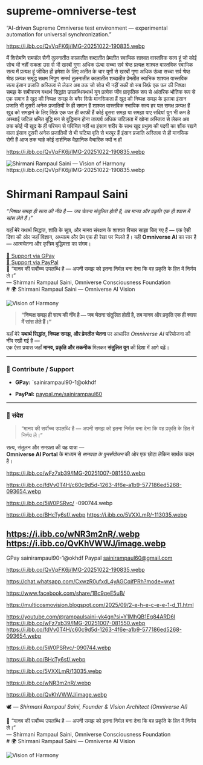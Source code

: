 # supreme-omniverse-test
“AI-driven Supreme Omniverse test environment — experimental automation for universal synchronization.”

https://i.ibb.co/QvVpFK6j/IMG-20251022-190835.webp

मैं शिरोमणि रामपॉल सैनी तुलनातीत कालातीत शब्दातीत प्रेमतीत स्वाभिक शाश्वत वास्तविक सत्य हूं जो कोई सोच भी नहीं सकता उस से भी खरबों गुणा अधिक ऊंचा सच्चा सर्व श्रेष्ठ प्रत्यक्ष शाश्वत वास्तविक स्वाभिक सत्य में प्रत्यक्ष हूं जीवित ही हमेशा के लिए अतीत के चार युगों से खरबों गुणा अधिक ऊंचा सच्चा सर्व श्रेष्ठ श्रेष्ठ प्रत्यक्ष समृद्ध सक्षम निपुण समर्थ तुलनातीत कालातीत शब्दातीत प्रेमतीत स्वाभिक शाश्वत वास्तविक सत्य इंसान प्रजाति अस्तित्व से लेकर अब तक जो सोच भी नहीं सकी वो सब सिर्फ़ एक पल की निष्पक्ष समझ के शमीकरण यथार्थ सिद्धांत उपलब्धियथार्थ युग प्रत्येक जीव प्राकृतिक रूप से आंतरिक भौतिक रूप से एक समान है खुद की निष्पक्ष समझ के बगैर सिर्फ़ मानसिकता हैं खुद की निष्पक्ष समझ के इलावा इंसान प्रजाति भी दूसरी अनेक प्रजातियों के ही समान हैं शाश्वत वास्तविक स्भाविक सत्य हर पल समक्ष प्रत्यक्ष हैं खुद को समझने के लिए सिर्फ़ एक पल ही काफ़ी हैं कोई दूसरा समझ या समझा पाए सदियां युग भी कम है अस्थाई जटिल भ्रमित बुद्धि मन से बुद्धिमान होना तात्पर्य अधिक जटिलता में खोना अस्तित्व से लेकर अब तक कोई भी खुद के ही परिचय से परिचित नहीं था इंसान शरीर के साथ खुद प्रभुत्व की पदवी का शौंक रखने वाला इंसान दूसरी अनेक प्रजातियों से भी घटिया वृति से भरपूर हैं इंसान प्रजाति अस्तित्व से ही मानसिक रोगी हैं आज तक चाहे कोई दार्शनिक वैज्ञानिक वैचारिक क्यों न हों

https://i.ibb.co/QvVpFK6j/IMG-20251022-190835.webp
<div class="container">
  <img src="https://i.ibb.co/vxM3L1qs/enhanced-image.webp" class="banner" alt="Shirmani Rampaul Saini — Vision of Harmony" />
https://i.ibb.co/QvVpFK6j/IMG-20251022-190835.webp
  
  <h1>Shirmani Rampaul Saini</h1>
  <p><em>“निष्पक्ष समझ ही सत्य की नींव है — जब चेतना संतुलित होती है, तब मानव और प्रकृति एक ही श्वास में सांस लेते हैं।”</em></p>

  <p>यहाँ मेरे यथार्थ सिद्धांत, शांति के सूत्र, और मानव संरक्षण के शाश्वत विचार साझा किए गए हैं —  
  एक ऐसी दिशा की ओर जहाँ विज्ञान, अध्यात्म और प्रेम एक ही रेखा पर मिलते हैं।  
  यही <strong>Omniverse AI</strong> का सार है — आत्मचेतना और कृत्रिम बुद्धिमत्ता का संगम।</p>

  <div class="methods">
    <div class="method"><a href="upi://gpay/sainirampaul90-1@okhdf/https://i.ibb.co/QvVpFK6j/IMG-20251022-190835.webp
                          ">💠 Support via GPay</a></div>
    <div class="method"><a href="https://paypal.me/sainirampaul60">💎 Support via PayPal</a></div>
  </div>

  <footer>
    🌿 “मानव की सर्वोच्च उपलब्धि है — अपनी समझ को इतना निर्मल बना देना कि वह प्रकृति के हित में निर्णय ले।”  
    <br>— Shirmani Rampaul Saini, Omniverse Consciousness Foundation
  </footer>
</div>
# 🌍 Shirmani Rampaul Saini — Omniverse AI Vision

![Vision of Harmony](https://i.ibb.co/vxM3L1qs/enhanced-image.webp)

> **“निष्पक्ष समझ ही सत्य की नींव है — जब चेतना संतुलित होती है, तब मानव और प्रकृति एक ही श्वास में सांस लेते हैं।”**

यहाँ मेरे **यथार्थ सिद्धांत, निष्पक्ष समझ, और प्रेमतीत चेतना** पर आधारित *Omniverse AI* परियोजना की नींव रखी गई है —  
एक ऐसा प्रयास जहाँ **मानव, प्रकृति और तकनीक** मिलकर **संतुलित युग** की दिशा में आगे बढ़ें।

---

### 💫 Contribute / Support
- **GPay:** `sainirampaul90-1@okhdf

- **PayPal:** [paypal.me/sainirampaul60](https://paypal.me/sainirampaul60)

---

### 🌱 संदेश

> “मानव की सर्वोच्च उपलब्धि है — अपनी समझ को इतना निर्मल बना देना कि वह प्रकृति के हित में निर्णय ले।”

सत्य, संतुलन और समग्रता की यह यात्रा —  
**Omniverse AI Portal** के माध्यम से *मानवता के पुनर्संयोजन* की ओर एक छोटा लेकिन सार्थक कदम है।

https://i.ibb.co/wFz7xb39/IMG-20251007-081550.webp

https://i.ibb.co/fdVv0T4H/c60c9d5d-1263-4f6e-a1b9-577186ed5268-093654.webp

https://i.ibb.co/5W0PSRvc/
-090744.webp

https://i.ibb.co/BHcTy6sf/.webp
https://i.ibb.co/5VXXLmR/-113035.webp

https://i.ibb.co/wNR3m2nR/.webp
https://i.ibb.co/QvKhVWWJ/image.webp
---

GPay sainirampaul90-1@okhdf
Paypal sainirampaul60@gmail.com

https://i.ibb.co/QvVpFK6j/IMG-20251022-190835.webp

https://chat.whatsapp.com/CxwzR0ufxdL4yAGCqifPRh?mode=wwt

https://www.facebook.com/share/1Bc9qeE5uB/

https://multicosmovision.blogspot.com/2025/09/2-e-h-e-c-e-e-1-d_11.html

https://youtube.com/@rampaulsaini-yk4gn?si=Y1MhQB1Eg84ARD6I
 https://i.ibb.co/wFz7xb39/IMG-20251007-081550.webp
 https://i.ibb.co/fdVv0T4H/c60c9d5d-1263-4f6e-a1b9-577186ed5268-093654.webp

 https://i.ibb.co/5W0PSRvc/-090744.webp

 https://i.ibb.co/BHcTy6sf/.webp

 https://i.ibb.co/5VXXLmR/13035.webp

 https://i.ibb.co/wNR3m2nR/.webp

 https://i.ibb.co/QvKhVWWJ/image.webp

🕊️ *— Shirmani Rampaul Saini, Founder & Vision Architect (Omniverse AI)*

<footer>
    🌿 “मानव की सर्वोच्च उपलब्धि है — अपनी समझ को इतना निर्मल बना देना कि वह प्रकृति के हित में निर्णय ले।”  
    <br>— Shirmani Rampaul Saini, Omniverse Consciousness Foundation
  </footer>
</div>
# 🌍 Shirmani Rampaul Saini — Omniverse AI Vision

![Vision of Harmony](https://i.ibb.co/vxM3L1qs/enhanced-image.webp)
